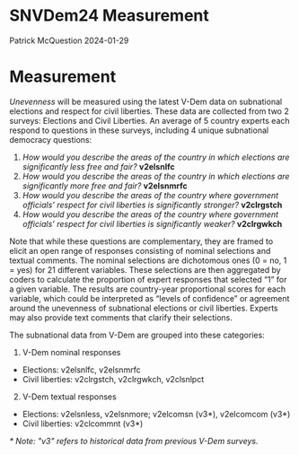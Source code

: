 SNVDem24 Measurement
================
Patrick McQuestion
2024-01-29

# Measurement
_Unevenness_ will be measured using the latest V-Dem data on subnational elections and respect for civil liberties. These data are collected from two 2 surveys: Elections and Civil Liberties. An average of 5 country experts each respond to questions in these surveys, including 4 unique subnational democracy questions: 
1. _How would you describe the areas of the country in which elections are significantly less free and fair?_ **v2elsnlfc**
2. _How would you describe the areas of the country in which elections are significantly more free and fair?_ **v2elsnmrfc**
3. _How would you describe the areas of the country where government officials’ respect for civil liberties is significantly stronger?_ **v2clrgstch**
4. _How would you describe the areas of the country where government officials’ respect for civil liberties is significantly weaker?_ **v2clrgwkch**

Note that while these questions are complementary, they are framed to elicit an open range of responses consisting of nominal selections and textual comments. The nominal selections are dichotomous ones (0 = no, 1 = yes) for 21 different variables. These selections are then aggregated by coders to calculate the proportion of expert responses that selected “1” for a given variable. The results are country-year proportional scores for each variable, which could be interpreted as “levels of confidence” or agreement around the unevenness of subnational elections or civil liberties. Experts may also provide text comments that clarify their selections.

The subnational data from V-Dem are grouped into these categories:
1. V-Dem nominal responses
- Elections: v2elsnlfc, v2elsnmrfc
- Civil liberties: v2clrgstch, v2clrgwkch, v2clsnlpct
2. V-Dem textual responses
- Elections: v2elsnless, v2elsnmore; v2elcomsn (v3*), v2elcomcom (v3*)
- Civil liberties: v2clcommnt (v3*)

_* Note: "v3" refers to historical data from previous V-Dem surveys._

